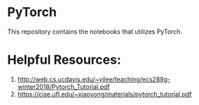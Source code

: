 # PyTorch
This repository contains the notebooks that utilizes PyTorch.

# Helpful Resources:
1. http://web.cs.ucdavis.edu/~yjlee/teaching/ecs289g-winter2018/Pytorch_Tutorial.pdf
2. https://cise.ufl.edu/~xiaoyong/materials/pytorch_tutorial.pdf
